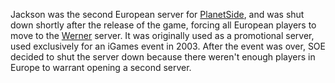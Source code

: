 Jackson was the second European server for
[PlanetSide](PlanetSide "wikilink"), and was shut down shortly after the
release of the game, forcing all European players to move to the
[Werner](Werner "wikilink") server. It was originally used as a
promotional server, used exclusively for an iGames event in 2003. After
the event was over, SOE decided to shut the server down because there
weren't enough players in Europe to warrant opening a second server.